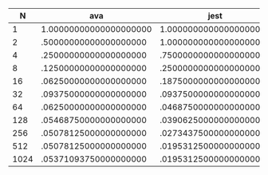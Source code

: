 | N    | ava                    | jest                   |
| ---- | ---------------------- | ---------------------- |
| 1    | 1.00000000000000000000 | 1.00000000000000000000 |
| 2    | .50000000000000000000  | 1.00000000000000000000 |
| 4    | .25000000000000000000  | .75000000000000000000  |
| 8    | .12500000000000000000  | .25000000000000000000  |
| 16   | .06250000000000000000  | .18750000000000000000  |
| 32   | .09375000000000000000  | .09375000000000000000  |
| 64   | .06250000000000000000  | .04687500000000000000  |
| 128  | .05468750000000000000  | .03906250000000000000  |
| 256  | .05078125000000000000  | .02734375000000000000  |
| 512  | .05078125000000000000  | .01953125000000000000  |
| 1024 | .05371093750000000000  | .01953125000000000000  |
